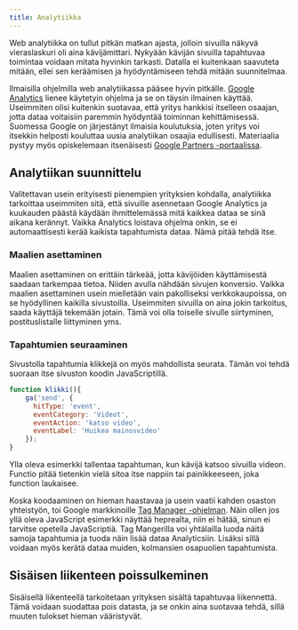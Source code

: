 ```yaml
---
title: Analytiikka
---
```


Web analytiikka on tullut pitkän matkan ajasta, jolloin sivuilla näkyvä vieraslaskuri oli aina kävijämittari. Nykyään kävijän sivuilla tapahtuvaa toimintaa voidaan mitata hyvinkin tarkasti. Datalla ei kuitenkaan saavuteta mitään, ellei sen keräämisen ja hyödyntämiseen tehdä mitään suunnitelmaa. 

Ilmaisilla ohjelmilla web analytiikassa pääsee hyvin pitkälle. <a href="https://analytics.google.com" target="_blank">Google Analytics</a> lienee käytetyin ohjelma ja se on täysin ilmainen käyttää. Useimmiten olisi kuitenkin suotavaa, että yritys hankkisi itselleen osaajan, jotta dataa voitaisiin paremmin hyödyntää toiminnan kehittämisessä. Suomessa Google on järjestänyt ilmaisia koulutuksia, joten yritys voi itsekkin helposti kouluttaa uusia analytiikan osaajia edullisesti. Materiaalia pystyy myös opiskelemaan itsenäisesti <a href="https://support.google.com/partners/answer/3125774?hl=fi" target="_blank">Google Partners -portaalissa</a>.

## Analytiikan suunnittelu
Valitettavan usein erityisesti pienempien yrityksien kohdalla, analytiikka tarkoittaa useimmiten sitä, että sivuille asennetaan Google Analytics ja kuukauden päästä käydään ihmittelemässä mitä kaikkea dataa se sinä aikana kerännyt. Vaikka Analytics loistava ohjelma onkin, se ei automaattisesti kerää kaikista tapahtumista dataa. Nämä pitää tehdä itse. 

### Maalien asettaminen
Maalien asettaminen on erittäin tärkeää, jotta kävijöiden käyttämisestä saadaan tarkempaa tietoa. Niiden avulla nähdään sivujen konversio. Vaikka maalien asettaminen usein mielletään vain pakolliseksi verkkokaupoissa, on se hyödyllinen kaikilla sivustoilla. Useimmiten sivuilla on aina jokin tarkoitus, saada käyttäjä tekemään jotain. Tämä voi olla toiselle sivulle siirtyminen, postituslistalle liittyminen yms. 

### Tapahtumien seuraaminen
Sivustolla tapahtumia klikkejä on myös mahdollista seurata. Tämän voi tehdä suoraan itse sivuston koodin JavaScriptillä.

```javascript
function klikki(){
	ga('send', {
	  hitType: 'event',
	  eventCategory: 'Videot',
	  eventAction: 'katso video',
	  eventLabel: 'Huikea mainosvideo'
	});
}
```

Ylla oleva esimerkki tallentaa tapahtuman, kun kävijä katsoo sivuilla videon. Functio pitää tietenkin vielä sitoa itse nappiin tai painikkeeseen, joka function laukaisee.

Koska koodaaminen on hieman haastavaa ja usein vaatii kahden osaston yhteistyön, toi Google markkinoille <a href="https://www.google.com/analytics/tag-manager/" target="_blank">Tag Manager -ohjelman</a>. Näin ollen jos yllä oleva JavaScript esimerkki näyttää heprealta, niin ei hätää, sinun ei tarvitse opetella JavaScriptiä. Tag Mangerilla voi yhtälailla luoda näitä samoja tapahtumia ja tuoda näin lisää dataa Analyticsiin. Lisäksi sillä voidaan myös kerätä dataa muiden, kolmansien osapuolien tapahtumista.  

## Sisäisen liikenteen poissulkeminen
Sisäisellä liikenteellä tarkoitetaan yrityksen sisältä tapahtuvaa liikennettä. Tämä voidaan suodattaa pois datasta, ja se onkin aina suotavaa tehdä, sillä muuten tulokset hieman vääristyvät. 